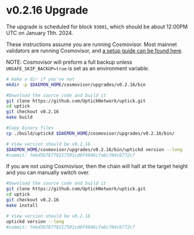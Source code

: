 # v0.2.16 Upgrade

The upgrade is scheduled for block `93001`, which should be about 12:00PM UTC on January 11th. 2024.

These instructions assume you are running Cosmovisor. Most mainnet validators are running Cosmovisor, and [a setup guide can be found here](https://upticknft.gitbook.io/uptick-network-documentation/guides/quickstart/cosmovisor).

NOTE: Cosmovisor will preform a full backup unless `UNSAFE_SKIP_BACKUP=true` is set as an environment variable.

```bash
# make a dir if you've not
mkdir -p $DAEMON_HOME/cosmovisor/upgrades/v0.2.16/bin

#Download the source code and build it
git clone https://github.com/UptickNetwork/uptick.git
cd uptick
git checkout v0.2.16
make build

#Copy binary files
cp ./build/uptickd $DAEMON_HOME/cosmovisor/upgrades/v0.2.16/bin/

# View version should be v0.2.16
$DAEMON_HOME/cosmovisor/upgrades/v0.2.16/bin/uptickd version --long
#commit: fe6d3b78779217591cd0f4946cfa6c704cb772c7

```

If you are not using Cosmovisor, then the chain will halt at the target height and you can manually switch over.

```bash
#Download the source code and build it
git clone https://github.com/UptickNetwork/uptick.git
cd uptick
git checkout v0.2.16
make install

# View version should be v0.2.16
uptickd version --long
#commit: fe6d3b78779217591cd0f4946cfa6c704cb772c7
```

